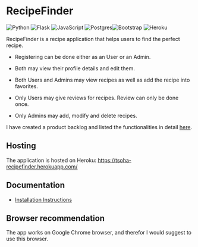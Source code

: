 # RecipeFinder

![Python](https://img.shields.io/badge/python-3670A0?style=for-the-badge&logo=python&logoColor=ffdd54) ![Flask](https://img.shields.io/badge/flask-%23000.svg?style=for-the-badge&logo=flask&logoColor=white) ![JavaScript](https://img.shields.io/badge/javascript-%23323330.svg?style=for-the-badge&logo=javascript&logoColor=%23F7DF1E) ![Postgres](https://img.shields.io/badge/postgres-%23316192.svg?style=for-the-badge&logo=postgresql&logoColor=white)![Bootstrap](https://img.shields.io/badge/bootstrap-%23563D7C.svg?style=for-the-badge&logo=bootstrap&logoColor=white) ![Heroku](https://img.shields.io/badge/heroku-%23430098.svg?style=for-the-badge&logo=heroku&logoColor=white)

RecipeFinder is a recipe application that helps users to find the perfect recipe.

* Registering can be done either as an User or an Admin.

* Both may view their profile details and edit them.

* Both Users and Admins may view recipes as well as add the recipe into favorites.

* Only Users may give reviews for recipes. Review can only be done once.

* Only Admins may add, modify and delete recipes.

I have created a product backlog and listed the functionalities in detail [here](https://github.com/riikkayoki/RecipeApp/projects/1).

## Hosting

The application is hosted on Heroku: https://tsoha-recipefinder.herokuapp.com/

## Documentation

* [Installation Instructions](https://github.com/riikkayoki/RecipeApp/blob/master/documentation/installation_instructions.md)

## Browser recommendation

The app works on Google Chrome browser, and therefor I would suggest to use this browser.